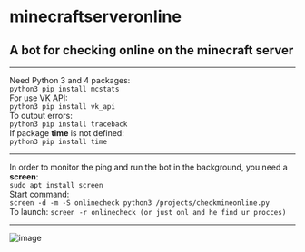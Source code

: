 # minecraftserveronline
## A bot for checking online on the minecraft server
____
Need Python 3 and 4 packages:  
`python3 pip install mcstats`  
For use VK API:  
`python3 pip install vk_api`  
To output errors:  
`python3 pip install traceback`  
If package **time** is not defined:  
`python3 pip install time`
____
In order to monitor the ping and run the bot in the background, you need a **screen**:  
`sudo apt install screen`  
Start command:  
`screen -d -m -S onlinecheck python3 /projects/checkmineonline.py`  
To launch:
`screen -r onlinecheck (or just onl and he find ur procces)`  
____
![image](https://user-images.githubusercontent.com/40400854/127699039-5519bb87-18fa-4794-a375-cf18b0134c35.png)

